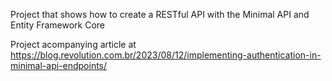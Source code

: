 Project that shows how to create a RESTful API with the Minimal API and Entity Framework Core

Project acompanying article at https://blog.revolution.com.br/2023/08/12/implementing-authentication-in-minimal-api-endpoints/